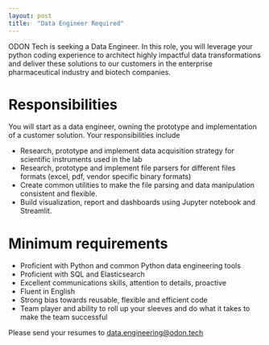 ```yaml
---
layout: post
title:  "Data Engineer Required"
---
```


ODON Tech is seeking a Data Engineer. In this role, you will leverage your python coding experience to architect highly impactful data transformations and deliver these solutions to our customers in the enterprise pharmaceutical industry and biotech companies.

# Responsibilities

You will start as a data engineer, owning the prototype and implementation of a customer solution. Your responsibilities include

* Research, prototype and implement data acquisition strategy for scientific instruments used in the lab
* Research, prototype and implement file parsers for different files formats (excel, pdf, vendor specific binary formats)
* Create common utilities to make the file parsing and data manipulation consistent and flexible.
* Build visualization, report and dashboards using Jupyter notebook and Streamlit.

# Minimum requirements

* Proficient with Python and common Python data engineering tools
* Proficient with SQL and Elasticsearch
* Excellent communications skills, attention to details, proactive
* Fluent in English
* Strong bias towards reusable, flexible and efficient code
* Team player and ability to roll up your sleeves and do what it takes to make the team successful

Please send your resumes to data.engineering@odon.tech
